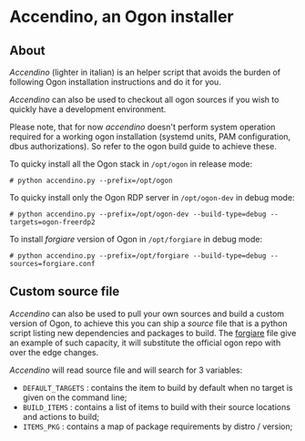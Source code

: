 # Accendino, an Ogon installer

## About
_Accendino_ (lighter in italian) is an helper script that avoids the burden of following Ogon installation
instructions and do it for you.

_Accendino_ can also be used to checkout all ogon sources if you wish to quickly have a development environment.

Please note, that for now _accendino_ doesn't perform system operation required for a working ogon installation 
(systemd units, PAM configuration, dbus authorizations). So refer to the ogon build guide to achieve these.

To quicky install all the Ogon stack in `/opt/ogon` in release mode:

```console
# python accendino.py --prefix=/opt/ogon
```

To quicky install only the Ogon RDP server in `/opt/ogon-dev` in debug mode:

```console
# python accendino.py --prefix=/opt/ogon-dev --build-type=debug --targets=ogon-freerdp2
```

To install _forgiare_ version of Ogon in `/opt/forgiare` in debug mode:

```console
# python accendino.py --prefix=/opt/forgiare --build-type=debug --sources=forgiare.conf
```


## Custom source file
_Accendino_ can also be used to pull your own sources and build a custom version of Ogon, to achieve this you
can ship a _source_ file that is a python script listing new dependencies and packages to build. The [forgiare](forgiare.conf) 
file give an example of such capacity, it will substitute the official ogon repo with over the edge changes.

_Accendino_ will read source file and will search for 3 variables:

* `DEFAULT_TARGETS` : contains the item to build by default when no target is given on the command line;
* `BUILD_ITEMS` : contains a list of items to build with their source locations and actions to build;
* `ITEMS_PKG`  : contains a map of package requirements by distro / version;
